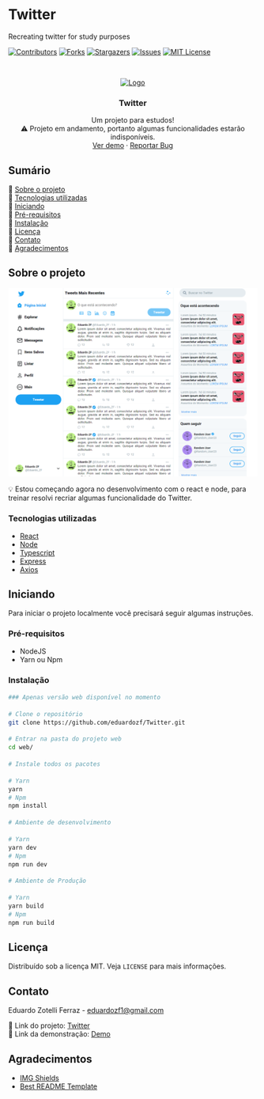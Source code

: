 # Twitter
Recreating twitter for study purposes 
<!-- PROJECT SHIELDS -->
[![Contributors][contributors-shield]][contributors-url]
[![Forks][forks-shield]][forks-url]
[![Stargazers][stars-shield]][stars-url]
[![Issues][issues-shield]][issues-url]
[![MIT License][license-shield]][license-url]

<!-- PROJECT LOGO -->
<br />
<p align="center">
  <a href="https://github.com/eduardozf/Twitter">
    <img src="https://external-content.duckduckgo.com/iu/?u=https%3A%2F%2Ftse2.mm.bing.net%2Fth%3Fid%3DOIP.6cZtBQhyBG2EFyhpW2iVlAHaHa%26pid%3DApi&f=1" alt="Logo" width="80" height="80">
  </a>

  <h3 align="center">Twitter</h3>

  <p align="center">
    Um projeto para estudos!
    <br />
    ⚠ Projeto em andamento, portanto algumas funcionalidades estarão indisponíveis.
    <br />
    <a href="https://eduardozf.github.io/">Ver demo</a>
    ·
    <a href="https://github.com/eduardozf/Twitter/issues">Reportar Bug</a>
  </p>
</p>



<!-- TABLE OF CONTENTS -->
## Sumário

📌 [Sobre o projeto](#sobre-o-projeto)<br />
📌 [Tecnologias utilizadas](#tecnologias-utilizadas)<br />
📌 [Iniciando](#iniciando)<br />
📌 [Pré-requisitos](#pré-requisitos) <br />
📌 [Instalação](#instalação)<br />
📌 [Licença](#licença)<br />
📌 [Contato](#contato)<br />
📌 [Agradecimentos](#agradecimentos)<br />


<!-- ABOUT THE PROJECT -->
## Sobre o projeto

[![Product Name Screen Shot][product-screenshot]](https://eduardozf.github.io/)

💡 Estou começando agora no desenvolvimento com o react e node, para treinar resolvi recriar algumas funcionalidade do Twitter.

### Tecnologias utilizadas
* [React](https://reactjs.org/)
* [Node](https://nodejs.org/en)
* [Typescript](https://www.typescriptlang.org/)
* [Express](https://expressjs.com/)
* [Axios](https://www.axios.com/)

<!-- GETTING STARTED -->
## Iniciando

Para iniciar o projeto localmente você precisará seguir algumas instruções.

### Pré-requisitos
* NodeJS
* Yarn ou Npm

### Instalação

```sh
### Apenas versão web disponível no momento

# Clone o repositório
git clone https://github.com/eduardozf/Twitter.git

# Entrar na pasta do projeto web
cd web/

# Instale todos os pacotes

# Yarn
yarn
# Npm
npm install

# Ambiente de desenvolvimento

# Yarn
yarn dev
# Npm
npm run dev

# Ambiente de Produção

# Yarn
yarn build
# Npm
npm run build
```

<!-- LICENSE -->
## Licença
Distribuído sob a licença MIT. Veja `LICENSE` para mais informações.

<!-- CONTACT -->
## Contato

Eduardo Zotelli Ferraz - eduardozf1@gmail.com

🔗 Link do projeto: [Twitter](https://github.com/eduardozf/Twitter)
<br />
🔗 Link da demonstração: [Demo](https://eduardozf.github.io/)


<!-- ACKNOWLEDGEMENTS -->
## Agradecimentos
* [IMG Shields](https://shields.io)
* [Best README Template](https://github.com/othneildrew/Best-README-Template)

<!-- MARKDOWN LINKS & IMAGES -->
[contributors-shield]: https://img.shields.io/github/contributors/eduardozf/Twitter.svg?style=flat-square
[contributors-url]: https://github.com/eduardozf/Twitter/graphs/contributors
[forks-shield]: https://img.shields.io/github/forks/eduardozf/Twitter.svg?style=flat-square
[forks-url]: https://github.com/eduardozf/Twitter/network/members
[stars-shield]: https://img.shields.io/github/stars/eduardozf/Twitter.svg?style=flat-square
[stars-url]: https://github.com/eduardozf/Twitter/stargazers
[issues-shield]: https://img.shields.io/github/issues/eduardozf/Twitter.svg?style=flat-square
[issues-url]: https://github.com/eduardozf/Twitter/issues
[license-shield]: https://img.shields.io/github/license/eduardozf/Twitter.svg?style=flat-square
[license-url]: https://github.com/eduardozf/Twitter/blob/main/LICENSE.txt
[product-screenshot]: images/MainPage.png
